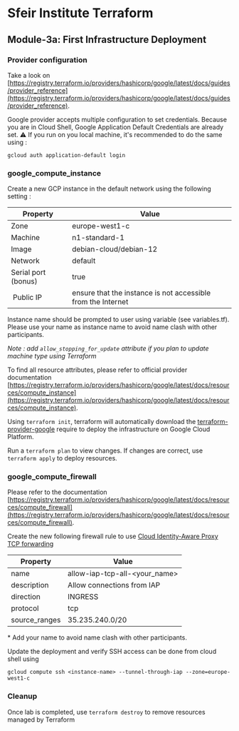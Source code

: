 # Sfeir Institute Terraform

## Module-3a: First Infrastructure Deployment

### Provider configuration

Take a look on [https://registry.terraform.io/providers/hashicorp/google/latest/docs/guides/provider_reference](https://registry.terraform.io/providers/hashicorp/google/latest/docs/guides/provider_reference).

Google provider accepts multiple configuration to set credentials. Because you are in Cloud Shell, Google Application Default Credentials are already set. 
⚠️ If you run on you local machine, it's recommended to do the same using : 

```shell
gcloud auth application-default login
```

### google_compute_instance

Create a new GCP instance in the default network using the following setting :

| Property | Value |
| - | - |
| Zone | europe-west1-c |
| Machine | n1-standard-1 |
| Image | debian-cloud/debian-12 |
| Network | default |
| Serial port (bonus) | true |
| Public IP | ensure that the instance is not accessible from the Internet |

Instance name should be prompted to user using variable (see variables.tf). Please use your name as instance name to avoid name clash with other participants.

*Note : add `allow_stopping_for_update` attribute if you plan to update machine type using Terraform*

To find all resource attributes, please refer to official provider documentation [https://registry.terraform.io/providers/hashicorp/google/latest/docs/resources/compute_instance](https://registry.terraform.io/providers/hashicorp/google/latest/docs/resources/compute_instance).

Using `terraform init`, terraform will automatically download the [terraform-provider-google](https://github.com/terraform-providers/terraform-provider-google) require to deploy the infrastructure on Google Cloud Platform.

Run a `terraform plan` to view changes.
If changes are correct, use `terraform apply` to deploy resources.

### google_compute_firewall

Please refer to the documentation [https://registry.terraform.io/providers/hashicorp/google/latest/docs/resources/compute_firewall](https://registry.terraform.io/providers/hashicorp/google/latest/docs/resources/compute_firewall).

Create the new following firewall rule to use [Cloud Identity-Aware Proxy TCP forwarding](https://cloud.google.com/iap/docs/tcp-forwarding-overview)

| Property | Value |
| - | - |
| name | allow-iap-tcp-all-<your_name> |
| description | Allow connections from IAP |
| direction | INGRESS |
| protocol | tcp |
| source_ranges | 35.235.240.0/20 |

\* Add your name to avoid name clash with other participants.

Update the deployment and verify SSH access can be done from cloud shell using

```shell
gcloud compute ssh <instance-name> --tunnel-through-iap --zone=europe-west1-c
```

### Cleanup

Once lab is completed, use `terraform destroy` to remove resources managed by Terraform
